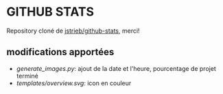 # GITHUB STATS

Repository cloné de [jstrieb/github-stats](https://github.com/jstrieb/github-stats), merci!

## modifications apportées

- *generate_images.py*: ajout de la date et l'heure, pourcentage de projet terminé
- *templates/overview.svg*: icon en couleur

